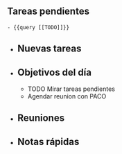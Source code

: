 ## Tareas pendientes
	- {{query [[TODO]]}}
- ## Nuevas tareas
- ## Objetivos del día
	- TODO Mirar tareas pendientes
	- Agendar reunion con PACO
- ## Reuniones
- ## Notas rápidas